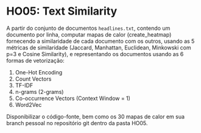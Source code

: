 # HO05: Text Similarity
A partir do conjunto de documentos `headlines.txt`, contendo um documento por linha, computar mapas de calor (create_heatmap) fornecendo a similaridade de cada documento com os outros, usando as 5 métricas de similaridade (Jaccard, Manhattan, Euclidean, Minkowski com p=3 e Cosine Similarity), e representando os documentos usando as 6 formas de vetorização:

1. One-Hot Encoding
2. Count Vectors
3. TF-IDF
4. n-grams (2-grams)
5. Co-occurrence Vectors (Context Window = 1)
6. Word2Vec

Disponibilizar o código-fonte, bem como os 30 mapas de calor em sua branch pessoal no repositório git dentro da pasta HO05.
